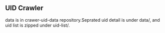UID Crawler
----------------

data is in crawer-uid-data repository.Seprated uid detail is under data/, and uid list is zipped under uid-list/.
